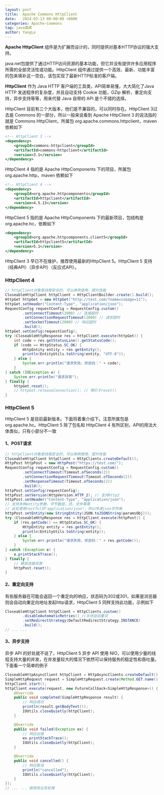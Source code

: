 ```yaml
---
layout: post
title:  Apache Commons HttpClient
date:   2024-03-13 00:00:00 +0800
categories: Apache-Commons
tag: java类库
author: YangLe
---
```



**Apache HttpClient** 组件是为扩展而设计的，同时提供对基本HTTP协议的强大支持。

java.net包提供了通过HTTP访问资源的基本功能，但它并没有提供许多应用程序所需的全部灵活性或功能。HttpClient 组件通过提供一个高效、最新、功能丰富的包来填补这一空白，该包实现了最新HTTP标准的客户端。

**HttpClient** 作为 Java HTTP 客户端的工具类，API简单易懂，大大简化了Java HTTP 发送程序的复杂度，并且自动支持 Cookie 功能，GZip 解析，重定向支持，异步支持等等，用来代替 Java 自带的 API 是个不错的选择。

HttpClient 目前有三个大版本，他们是不兼容的，可以同时存在。HttpClient 3过去是 Commons 的一部分，所以一般来说看到 Apache HttpClient 3 的说法指的就是 Commons HttpClient，所属包 org.apache.commons.httpclient，maven 依赖如下

```xml
<!-- HttpClient 3 -->
<dependency>
    <groupId>commons-httpclient</groupId>
    <artifactId>commons-httpclient</artifactId>
    <version>3.1</version>
</dependency>
```

HttpClient 4 指的是 Apache HttpComponents 下的项目，所属包 org.apache.http，maven 依赖如下

```xml
<!-- HttpClient 4 -->
<dependency>
    <groupId>org.apache.httpcomponents</groupId>
    <artifactId>httpclient</artifactId>
    <version>4.5.13</version>
</dependency>
```

HttpClient 5 指的是 Apache HttpComponents 下的最新项目，包结构是 org.apache.hc，依赖如下

```xml
<dependency>
    <groupId>org.apache.httpcomponents.client5</groupId>
    <artifactId>httpclient5</artifactId>
    <version>5.1</version>
</dependency>
```

HttpClient 3 早已不在维护，推荐使用最新的HttpClient 5。HttpClient 5 支持（经典API）（异步API）（反应式API）。



### HttpClient 4

```java
// httpClient对象是线程安全的，可以单例使用，提升性能
CloseableHttpClient httpClient = HttpClientBuilder.create().build();
HttpGet httpGet = new HttpGet("http://test.com/?name=zs&age=11");
httpGet.setHeader("Content-Type", "application/json");
RequestConfig requestConfig = RequestConfig.custom()
        .setConnectTimeout(2000) // 连接超时
        .setConnectionRequestTimeout(2000) // 请求超时
        .setSocketTimeout(2000) // 响应超时
        .build();
httpGet.setConfig(requestConfig);
try (CloseableHttpResponse res = httpClient.execute(httpGet)) {
    int code = res.getStatusLine().getStatusCode();
    if (code == HttpStatus.SC_OK) {
        HttpEntity entity = res.getEntity();
        println(EntityUtils.toString(entity, "UTF-8"));
    } else {
        System.err.println("请求失败，状态码：" + code);
    }
} catch (IOException e) {
    System.err.println("请求异常");
} finally {
    httpGet.reset();
    // httpGet.releaseConnection(); // 等价于reset()
}
```



### HttpClient 5

HttpClient 5 是目前最新版本。下面将着重介绍下。注意所属包是 org.apache.hc。HttpClient 5 除了包名和 HttpClient 4 有所区别，API的用法大体类似，只有小部分不一致

#### 1、POST请求

```java
// httpClient对象是线程安全的，可以单例使用，提升性能
CloseableHttpClient httpClient = HttpClients.createDefault();
HttpPost httpPost = new HttpPost("https://test.com/");
RequestConfig requestConfig = RequestConfig.custom()
        .setConnectTimeout(Timeout.ofSeconds(2))
        .setConnectionRequestTimeout(Timeout.ofSeconds(2))
        .setResponseTimeout(Timeout.ofSeconds(2))
        .build();
httpPost.setConfig(requestConfig);
httpPost.setVersion(HttpVersion.HTTP_2); // 支持http2
httpPost.setHeader("Content-Type", "application/json");
// 支持多种entity参数，字节数组，流，文件等等
// 此处使用restful的"application/json"，所以传递json字符串
httpPost.setEntity(new StringEntity(JSON.toJSONString(paramsObj)));
try (CloseableHttpResponse res = httpClient.execute(httpPost)) {
    if (res.getCode() == HttpStatus.SC_OK) {
        HttpEntity entity = res.getEntity();
        println(EntityUtils.toString(entity));
    } else {
        System.err.println("请求失败，状态码：" + res.getCode());
    }
} catch (Exception e) {
    e.printStackTrace();
} finally {
    // 释放连接资源
    httpPost.reset();
}
```

#### 2、重定向支持

有些服务器在可能会返回一个重定向的响应，状态码为302或301，如果是浏览器则会自动向重定向地址发起http请求，HttpClient 5 同样支持此功能，示例如下

```java
CloseableHttpClient httpClient = HttpClients.custom()
        .disableAutomaticRetries() //关闭自动重试
        .setRedirectStrategy(DefaultRedirectStrategy.INSTANCE)
        .build();
// ... ...
```

#### 3、异步支持

异步 API 的好处就不说了，HttpClient 5 异步 API 使用 NIO，可以使用少量的线程支持大量的并发，在并发量较大的情况下依然可以保持服务的稳定性和吞吐量。下面看一个简单的例子

```java
CloseableHttpAsyncClient httpClient = HttpAsyncClients.createDefault();
SimpleHttpRequest request = SimpleHttpRequest.create(Method.GET.name(), "https://www.baidu.com/");
httpClient.start();
httpClient.execute(request, new FutureCallback<SimpleHttpResponse>() {
    @Override
    public void completed(SimpleHttpResponse result) {
        // 响应成功
        println(result.getBodyText());
        IOUtils.closeQuietly(httpClient);
    }

    @Override
    public void failed(Exception ex) {
        // 响应出错
        ex.printStackTrace();
        IOUtils.closeQuietly(httpClient);
    }

    @Override
    public void cancelled() {
        // 响应取消
        println("cancelled");
        IOUtils.closeQuietly(httpClient);
    }
});
// ... ... 做其他业务处理
```